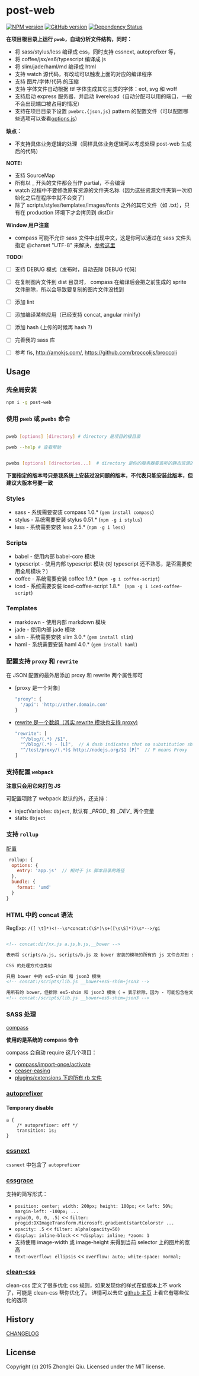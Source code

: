 # post-web
[![NPM version](https://badge.fury.io/js/post-web.svg)](https://npmjs.org/package/post-web)
[![GitHub version][git-tag-image]][project-url]
[![Dependency Status][daviddm-url]][daviddm-image]
<!--
[![Build Status][travis-image]][travis-url]
[![Code Climate][climate-image]][climate-url]
[![Coverage Status][coveralls-image]][coveralls-url]
-->


__在项目根目录上运行 `pweb`，自动分析文件结构，同时：__

- 将 sass/stylus/less 编译成 css，同时支持 cssnext, autoprefixer 等，
- 将 coffee/jsx/es6/typescript 编译成 js
- 将 slim/jade/haml/md 编译成 html
- 支持 watch 源代码，有改动可以触发上面的对应的编译程序
- 支持 图片/字体/代码 的压缩
- 支持 字体文件自动根据 ttf 字体生成其它三类的字体：eot, svg 和 woff
- 支持启动 express 服务器，并启动 livereload（自动分配可以用的端口，一般不会出现端口被占用的情况）
- 支持在项目目录下设置 `pwebrc.{json,js}` pattern 的配置文件（可以配置哪些选项可以查看[options.js](./src/options.js)）
<!-- - 支持 将 ttf 字体生成 css：主要作用是生成 iconfont -->


__缺点：__

- 不支持具体业务逻辑的处理（同样具体业务逻辑可以考虑处理 post-web 生成后的代码）


__NOTE:__

* 支持 SourceMap
* 所有以 _ 开头的文件都会当作 partial，不会编译
* watch 过程中不要修改原有资源的文件夹名称（因为这些资源文件夹第一次初始化之后在程序中就不会变了）
* 除了 scripts/styles/templates/images/fonts 之外的其它文件（如 .txt），只有在 production 环境下才会拷贝到 distDir

__Window 用户注意__

* compass 可能不允许 sass 文件中出现中文，这是你可以通过在 sass 文件头指定 @charset "UTF-8" 来解决，[参考这里](http://jsnwork.kiiuo.com/archives/1723/sass-scss-compass-susy2-ruby-%E8%A7%A3%E6%B1%BA%E4%B8%AD%E6%96%87%E8%A8%BB%E8%A7%A3%E7%99%BC%E7%94%9F%E9%8C%AF%E8%AA%A4)


__TODO:__

* [ ] 支持 DEBUG 模式（发布时，自动去除 DEBUG 代码）
* [ ] 在复制图片文件到 dist 目录时， compass 在编译后会把之前生成的 sprite 文件删除，所以会导致要复制的图片文件没找到
* [ ] 添加 lint
* [ ] 添加编译某些应用（已经支持 concat, angular minify）
* [ ] 添加 hash (上传的时候再 hash ?)
* [ ] 完善我的 sass 库
* [ ] 参考 fis, http://amokjs.com/, https://github.com/broccolijs/broccoli


## Usage

### 先全局安装

```bash
npm i -g post-web
```

### 使用 `pweb` 或 `pwebs` 命令


```bash

pweb [options] [directory] # directory 是项目的根目录

pweb --help # 查看帮助


```

```bash

pwebs [options] [directories...]  # directory 是你的服务器要监听的静态资源的文件夹


```

__下面指定的版本号只是我系统上安装过没问题的版本，不代表只能安装此版本，但建议大版本号要一致__

### Styles

* sass        - 系统需要安装 compass 1.0.*  (`gem install compass`)
* stylus      - 系统需要安装 stylus 0.51.*  (`npm -g i stylus`)
* less        - 系统需要安装 less 2.5.*     (`npm -g i less`)

### Scripts

* babel       - 使用内部 babel-core 模块
* typescript  - 使用内部 typescript 模块 (对 typescript 还不熟悉，是否需要使用全局模块？)
* coffee      - 系统需要安装 coffee 1.9.*  (`npm -g i coffee-script`)
* iced        - 系统需要安装 iced-coffee-script 1.8.*  （`npm -g i iced-coffee-script`)

### Templates

* markdown    - 使用内部 markdown 模块
* jade        - 使用内部 jade 模块
* slim        - 系统需要安装 slim 3.0.* (`gem install slim`)
* haml        - 系统需要安装 haml 4.0.* (`gem install haml`)


### 配置支持 `proxy` 和 `rewrite`

在 JSON 配置的最外层添加 proxy 和 rewrite 两个属性即可

* [proxy 是一个对象]
  ```js
  "proxy": {
    '/api': 'http://other.domain.com'
  }
  ```
* [rewrite 是一个数组（其实 rewrite 模块也支持 proxy)](https://www.npmjs.com/package/connect-modrewrite)
  ```js
  "rewrite": [
    "^/blog/(.*) /$1",
    "^/blog/(.*) - [L]",  // A dash indicates that no substitution should be performed.
    "^/test/proxy/(.*)$ http://nodejs.org/$1 [P]"  // P means Proxy
  ]
  ```

### 支持配置 `webpack`

**注意只会用它来打包 JS**

可配置项除了 webpack 默认的外，还支持：

- injectVariables: `Object`, 默认有 \__PROD__ 和 \__DEV__ 两个变量
- stats: `Object`

### 支持 `rollup`

[配置](https://github.com/rollup/rollup/wiki/JavaScript-API#rolluprollup-options-)

```js
 rollup: {
  options: {
    entry: 'app.js'  // 相对于 js 脚本目录的路径
  },
  bundle: {
    format: 'umd'
  }
}
```



### HTML 中的 concat 语法

RegExp: `/([ \t]*)<!--\s*concat:(\S*)\s+([\s\S]*?)\s*-->/gi`

```html

<!-- concat:dir/xx.js a.js,b.js,__bower -->

表示将 scripts/a.js, scripts/b.js 及 bower 安装的模块的所有的 js 文件合并到 scripts/dir/xx.js 中

CSS 的处理方式也类似

```

```html
只用 bower 中的 es5-shim 和 json3 模块
<!-- concat:/scripts/lib.js __bower+es5-shim+json3 -->
```

```html
用所有的 bower，但排除 es5-shim 和 json3 模块（ = 表示排除，因为 - 可能包含在文件名中，所以不能用）
<!-- concat:/scripts/lib.js __bower=es5-shim=json3 -->
```

### SASS 处理

[compass](http://compass-style.org/)

__使用的是系统的 compass 命令__

compass 会自动 require 这几个项目：

- [compass/import-once/activate](https://github.com/Compass/compass/tree/master/import-once)
- [ceaser-easing](https://github.com/jhardy/compass-ceaser-easing)
- [plugins/extensions 下的所有 rb 文件](./plugins/extensions)



### [autoprefixer](https://github.com/postcss/autoprefixer)

#### Temporary disable

```
a {
    /* autoprefixer: off */
    transition: 1s;
}
```

### [cssnext](https://github.com/cssnext/cssnext)

`cssnext` 中包含了 `autoprefixer`


### [cssgrace](https://github.com/cssdream/cssgrace)

支持的简写形式：

* `position: center; width: 200px; height: 100px;` << `left: 50%; margin-left: -100px; ...`
* `rgba(0, 0, 0, .5)`     << `filter: progid:DXImageTransform.Microsoft.gradient(startColorstr ...`
* `opacity: .5`           << `filter: alpha(opacity=50)`
* `display: inline-block` << `*display: inline; *zoom: 1`
* 支持使用 image-width 或 image-height 来得到当前 selector 上的图片的宽高
* `text-overflow: ellipsis` << `overflow: auto; white-space: normal;`

### [clean-css](https://github.com/jakubpawlowicz/clean-css)

clean-css 定义了很多优化 css 规则，如果发现你的样式在低版本上不 work 了，可能是 clean-css 帮你优化了。
详情可以去它 [github 主页](https://github.com/jakubpawlowicz/clean-css) 上看它有哪些优化的选项




## History

[CHANGELOG](CHANGELOG.md)


## License

Copyright (c) 2015 Zhonglei Qiu. Licensed under the MIT license.



[project-url]: https://github.com/qiu8310/post-web
[git-tag-image]: http://img.shields.io/github/tag/qiu8310/post-web.svg
[climate-url]: https://codeclimate.com/github/qiu8310/post-web
[climate-image]: https://codeclimate.com/github/qiu8310/post-web/badges/gpa.svg
[travis-url]: https://travis-ci.org/qiu8310/post-web
[travis-image]: https://travis-ci.org/qiu8310/post-web.svg?branch=master
[daviddm-url]: https://david-dm.org/qiu8310/post-web.svg?theme=shields.io
[daviddm-image]: https://david-dm.org/qiu8310/post-web
[coveralls-url]: https://coveralls.io/r/qiu8310/post-web
[coveralls-image]: https://coveralls.io/repos/qiu8310/post-web/badge.png

